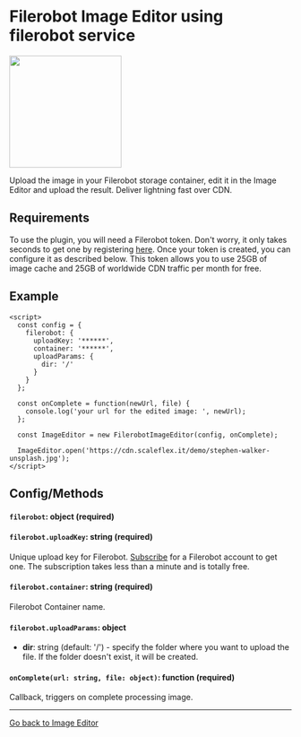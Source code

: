 # Filerobot Image Editor using filerobot service

<a href="https://www.cloudimage.io/en/home"><img src="https://cdn.scaleflex.it/filerobot/filerobot_logo.png" width="200"></a>

Upload the image in your Filerobot storage container, edit it in the Image Editor and upload the result. Deliver lightning fast over CDN.

## Requirements

To use the plugin, you will need a Filerobot token. Don't worry, it only takes seconds to get one by registering
[here](https://www.filerobot.com/en/registration_temp).
Once your token is created, you can configure it as described below. This token allows you to use 25GB of image
cache and 25GB of worldwide CDN traffic per month for free.

## Example

```
<script>
  const config = {
    filerobot: {
      uploadKey: '******',
      container: '******',
      uploadParams: {
        dir: '/'
      }
    }
  };

  const onComplete = function(newUrl, file) {
    console.log('your url for the edited image: ', newUrl);
  };

  const ImageEditor = new FilerobotImageEditor(config, onComplete);

  ImageEditor.open('https://cdn.scaleflex.it/demo/stephen-walker-unsplash.jpg');
</script>
```

## Config/Methods

#### `filerobot`: object (required)

#### `filerobot.uploadKey`: string (required)

Unique upload key for Filerobot.
[Subscribe](https://www.filerobot.com/en/registration_temp) for a
Filerobot account to get one. The subscription takes less than a
minute and is totally free.

#### `filerobot.container`: string (required)

Filerobot Container name.


#### `filerobot.uploadParams`: object

* **dir**: string (default: '/') - specify the folder where you want to upload the file. If the folder doesn't exist, it will be created.

#### `onComplete(url: string, file: object)`: function (required)

Callback, triggers on complete processing image.

***
[Go back to Image Editor](https://github.com/scaleflex/filerobot-image-editor)